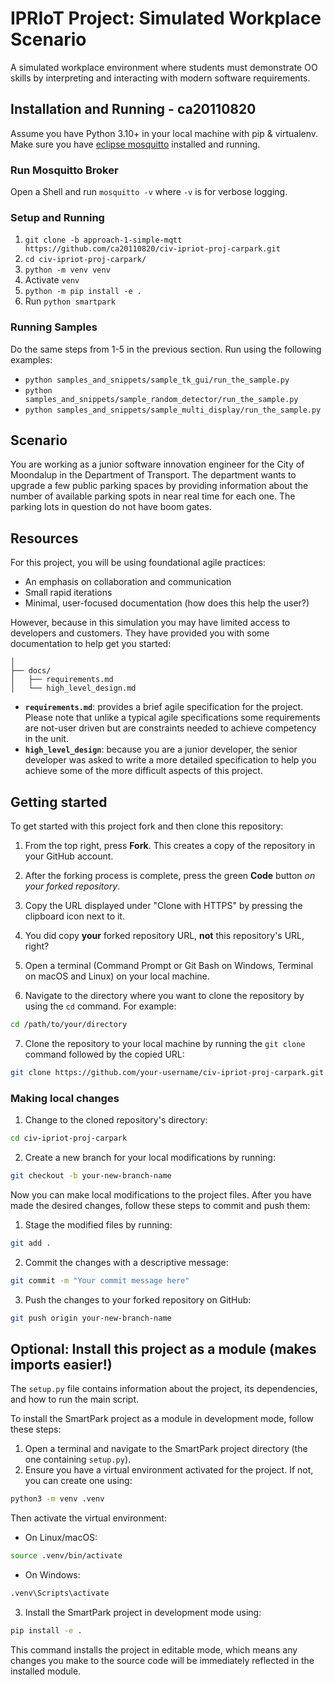 # IPRIoT Project: Simulated Workplace Scenario

A simulated workplace environment where students must demonstrate OO skills by interpreting and interacting with modern software requirements.

## Installation and Running - ca20110820
Assume you have Python 3.10+ in your local machine with pip & virtualenv. Make sure you have 
[eclipse mosquitto](https://mosquitto.org/) installed and running.

### Run Mosquitto Broker
Open a Shell and run `mosquitto -v` where `-v` is for verbose logging.

### Setup and Running
1. `git clone -b approach-1-simple-mqtt https://github.com/ca20110820/civ-ipriot-proj-carpark.git`
2. `cd civ-ipriot-proj-carpark/`
3. `python -m venv venv`
4. Activate `venv`
5. `python -m pip install -e .`
6. Run `python smartpark`

### Running Samples
Do the same steps from 1-5 in the previous section. Run using the following
examples:
   - `python samples_and_snippets/sample_tk_gui/run_the_sample.py`
   - `python samples_and_snippets/sample_random_detector/run_the_sample.py`
   - `python samples_and_snippets/sample_multi_display/run_the_sample.py`


## Scenario

You are working as a junior software innovation engineer for the City of Moondalup in the Department of Transport. The department wants to upgrade a few public parking spaces by providing information about the number of available parking spots in near real time for each one. The parking lots in question do not have boom gates.

## Resources

For this project, you will be using foundational agile practices:

- An emphasis on collaboration and communication
- Small rapid iterations
- Minimal, user-focused documentation (how does this help the user?)

However, because in this simulation you may have limited access to developers and customers. They have provided you with some documentation to help get you started:

```text
│
├── docs/
│   ├── requirements.md
│   └── high_level_design.md
```

- **`requirements.md`**: provides a brief agile specification for the project. Please note that unlike a typical agile specifications some requirements are not-user driven but are constraints needed to achieve competency in the unit.
- **`high_level_design`**: because you are a junior developer, the senior developer was asked to write a more detailed specification to help you achieve some of the more difficult aspects of this project.

## Getting started

To get started with this project fork and then clone this repository:

1. From the top right, press **Fork**. This creates a copy of the repository in your GitHub account.

2. After the forking process is complete, press the green **Code** button *on your forked repository*.

3. Copy the URL displayed under "Clone with HTTPS" by pressing the clipboard icon next to it.

4. You did copy **your** forked repository URL, **not** this repository's URL, right?

5. Open a terminal (Command Prompt or Git Bash on Windows, Terminal on macOS and Linux) on your local machine.

6. Navigate to the directory where you want to clone the repository by using the `cd` command. For example:

```bash
cd /path/to/your/directory
```

7. Clone the repository to your local machine by running the `git clone` command followed by the copied URL:

```bash
git clone https://github.com/your-username/civ-ipriot-proj-carpark.git
```

### Making local changes

1. Change to the cloned repository's directory:

```bash
cd civ-ipriot-proj-carpark
```

2.  Create a new branch for your local modifications by running:

```bash
git checkout -b your-new-branch-name
```

Now you can make local modifications to the project files. After you have made the desired changes, follow these steps to commit and push them:

1. Stage the modified files by running:

```bash
git add .
```

2. Commit the changes with a descriptive message:

```bash
git commit -m "Your commit message here"
```

3. Push the changes to your forked repository on GitHub:

```bash
git push origin your-new-branch-name
```

## Optional: Install this project as a module (makes imports easier!)

The `setup.py` file contains information about the project, its dependencies, and how to run the main script.

To install the SmartPark project as a module in development mode, follow these steps:

1. Open a terminal and navigate to the SmartPark project directory (the one containing `setup.py`). 
2. Ensure you have a virtual environment activated for the project. If not, you can create one using:

```bash
python3 -m venv .venv
```

Then activate the virtual environment:

- On Linux/macOS:

```bash
source .venv/bin/activate
```

- On Windows:

```bash
.venv\Scripts\activate
```

3. Install the SmartPark project in development mode using:

```bash
pip install -e .
```

This command installs the project in editable mode, which means any changes you make to the source code will be immediately reflected in the installed module.
